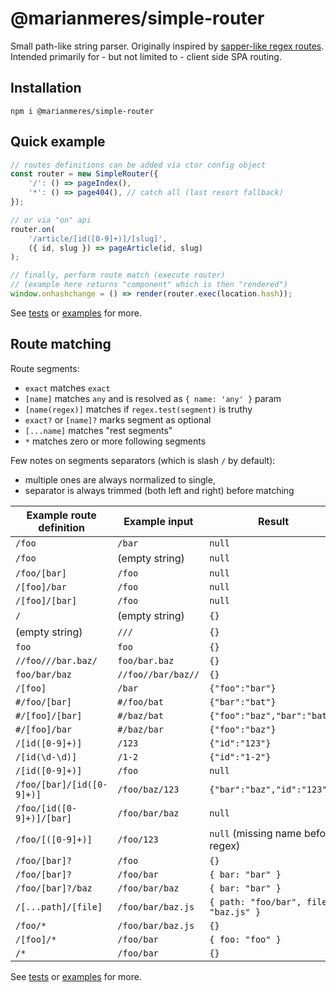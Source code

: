 # @marianmeres/simple-router

Small path-like string parser. Originally inspired by
[sapper-like regex routes](https://sapper.svelte.dev/docs#Regexes_in_routes).
Intended primarily for - but not limited to - client side SPA routing.

## Installation

```shell
npm i @marianmeres/simple-router
```

## Quick example

```js
// routes definitions can be added via ctor config object
const router = new SimpleRouter({
    '/': () => pageIndex(),
    '*': () => page404(), // catch all (last resort fallback)
});

// or via "on" api
router.on(
    '/article/[id([0-9]+)]/[slug]',
    ({ id, slug }) => pageArticle(id, slug)
);

// finally, perform route match (execute router)
// (example here returns "component" which is then "rendered")
window.onhashchange = () => render(router.exec(location.hash));
```

See [tests](tests) or [examples](examples) for more.

## Route matching

Route segments:
- `exact` matches `exact`
- `[name]` matches `any` and is resolved as `{ name: 'any' }` param
- `[name(regex)]` matches if `regex.test(segment)` is truthy
- `exact?` or `[name]?` marks segment as optional
- `[...name]` matches "rest segments"
- `*` matches zero or more following segments

Few notes on segments separators (which is slash `/` by default):
- multiple ones are always normalized to single,
- separator is always trimmed (both left and right) before matching

| Example route definition  | Example input      | Result                      |
| ------------------------- | ------------------ | --------------------------- |
| `/foo`                    | `/bar`             | `null`                      |
| `/foo`                    | (empty string)     | `null`                      |
| `/foo/[bar]`              | `/foo`             | `null`                      |
| `/[foo]/bar`              | `/foo`             | `null`                      |
| `/[foo]/[bar]`            | `/foo`             | `null`                      |
| `/`                       | (empty string)     | `{}`                        |
| (empty string)            | `///`              | `{}`                        |
| `foo`                     | `foo`              | `{}`                        |
| `//foo///bar.baz/`        | `foo/bar.baz`      | `{}`                        |
| `foo/bar/baz`             | `//foo//bar/baz//` | `{}`                        |
| `/[foo]`                  | `/bar`             | `{"foo":"bar"}`             |
| `#/foo/[bar]`             | `#/foo/bat`        | `{"bar":"bat"}`             |
| `#/[foo]/[bar]`           | `#/baz/bat`        | `{"foo":"baz","bar":"bat"}` |
| `#/[foo]/bar`             | `#/baz/bar`        | `{"foo":"baz"}`             |
| `/[id([0-9]+)]`           | `/123`             | `{"id":"123"}`              |
| `/[id(\d-\d)]`            | `/1-2`             | `{"id":"1-2"}`              |
| `/[id([0-9]+)]`           | `/foo`             | `null`                      |
| `/foo/[bar]/[id([0-9]+)]` | `/foo/baz/123`     | `{"bar":"baz","id":"123"}`  |
| `/foo/[id([0-9]+)]/[bar]` | `/foo/bar/baz`     | `null`                      |
| `/foo/[([0-9]+)]`         | `/foo/123`         | `null` (missing name before regex) |
| `/foo/[bar]?`             | `/foo`             | `{}`                        |
| `/foo/[bar]?`             | `/foo/bar`         | `{ bar: "bar" }`            |
| `/foo/[bar]?/baz`         | `/foo/bar/baz`     | `{ bar: "bar" }`            |
| `/[...path]/[file]`       | `/foo/bar/baz.js`  | `{ path: "foo/bar", file: "baz.js" }`|
| `/foo/*`                  | `/foo/bar/baz.js`  | `{}`                        |
| `/[foo]/*`                | `/foo/bar`         | `{ foo: "foo" }`            |
| `/*`                      | `/foo/bar`         | `{}`                        |
See [tests](tests) or [examples](examples) for more.

